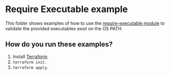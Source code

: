 # Require Executable example

This folder shows examples of how to use the [require-executable module](https://github.com/terraform-modules-krish/terraform-aws-utilities/blob/v0.9.0/modules/require-executable) to validate the
provided executables exist on the OS PATH.




## How do you run these examples?

1. Install [Terraform](https://www.terraform.io/).
1. `terraform init`.
1. `terraform apply`.
